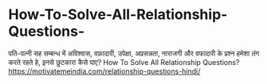 # How-To-Solve-All-Relationship-Questions-
पति-पत्नी सह सम्बन्ध में अविश्वास, वफ़ादारी, उपेक्षा, अप्रसन्नता, नाराजगी और वफादारी के प्रश्न हमेशा तंग करते रहते हे, इनसे छुटकारा कैसे पाए? How To Solve All Relationship Questions? https://motivatemeindia.com/relationship-questions-hindi/
